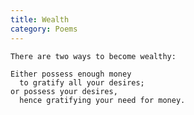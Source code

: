 ```yaml
---
title: Wealth
category: Poems
---
```


    There are two ways to become wealthy:

    Either possess enough money
      to gratify all your desires;
    or possess your desires,
      hence gratifying your need for money.


